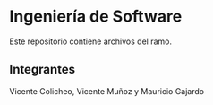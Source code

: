 # Ingeniería de Software

Este repositorio contiene archivos del ramo.

## Integrantes

Vicente Colicheo, Vicente Muñoz y Mauricio Gajardo
